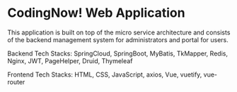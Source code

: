 # CodingNow! Web Application
This application is built on top of the micro service architecture and consists of the backend management system for administrators and portal for users.

Backend Tech Stacks: SpringCloud, SpringBoot, MyBatis, TkMapper, Redis, Nginx, JWT, PageHelper, Druid, Thymeleaf

Frontend Tech Stacks: HTML, CSS, JavaScript, axios, Vue, vuetify, vue-router
